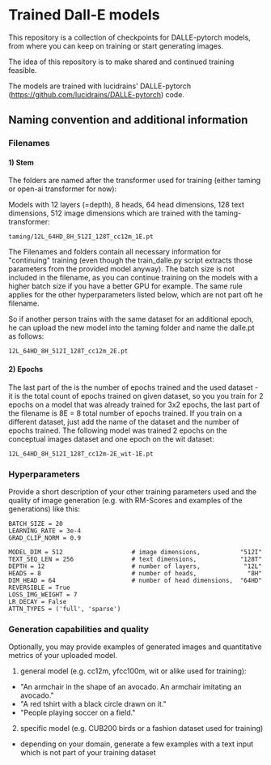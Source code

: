 # Trained Dall-E models

This repository is a collection of checkpoints for DALLE-pytorch models, from where you can keep on training or start generating images.

The idea of this repository is to make shared and continued training feasible.

The models are trained with lucidrains' DALLE-pytorch (https://github.com/lucidrains/DALLE-pytorch) code.

## Naming convention and additional information

### Filenames

#### 1) Stem

The folders are named after the transformer used for training (either taming or open-ai transformer for now):

Models with 12 layers (=depth), 8 heads, 64 head dimensions, 128 text dimensions, 512 image dimensions which are trained with the taming-transformer:

`taming/12L_64HD_8H_512I_128T_cc12m_1E.pt`

The Filenames and folders contain all necessary information for "continuing" training (even though the train_dalle.py script extracts those parameters from
the provided model anyway). The batch size is not included in the filename, as you can continue training on the models with a higher batch size if you have a better GPU for example. The same rule applies for the other hyperparameters listed below, which are not part oft he filename. 

So if another person trains with the same dataset for an additional epoch, he can upload the new model into the taming folder and name the dalle.pt as follows: 

`12L_64HD_8H_512I_128T_cc12m_2E.pt`

#### 2) Epochs
The last part of the is the number of epochs trained and the used dataset - it is the total count of epochs trained on given dataset, so you you train for 2 epochs on a model that was already trained for 3x2 epochs, the last part of the filename is 8E = 8 total number of epochs trained. If you train on a different dataset, just add the name of the dataset and the number of epochs trained. The following model was trained 2 epochs on the conceptual images dataset and one epoch on the wit dataset: 

`12L_64HD_8H_512I_128T_cc12m-2E_wit-1E.pt`

### Hyperparameters
Provide a short description of your other training parameters used and the quality of image generation (e.g. with RM-Scores and examples of the generations) like this:

```EPOCHS = 1
BATCH_SIZE = 20
LEARNING_RATE = 3e-4
GRAD_CLIP_NORM = 0.9

MODEL_DIM = 512                   # image dimensions,           "512I"
TEXT_SEQ_LEN = 256                # text dimensions,            "128T"
DEPTH = 12                        # number of layers,            "12L"
HEADS = 8                         # number of heads,              "8H"
DIM_HEAD = 64                     # number of head dimensions,  "64HD"
REVERSIBLE = True
LOSS_IMG_WEIGHT = 7
LR_DECAY = False
ATTN_TYPES = ('full', 'sparse')
```

### Generation capabilities and quality
Optionally, you may provide examples of generated images and quantitative metrics of your uploaded model.

1) general model (e.g. cc12m, yfcc100m, wit or alike used for training): 
* "An armchair in the shape of an avocado. An armchair imitating an avocado."
* "A red tshirt with a black circle drawn on it."
* "People playing soccer on a field."

2) specific model (e.g. CUB200 birds or a fashion dataset used for training)
* depending on your domain, generate a few examples with a text input which is not part of your training dataset

